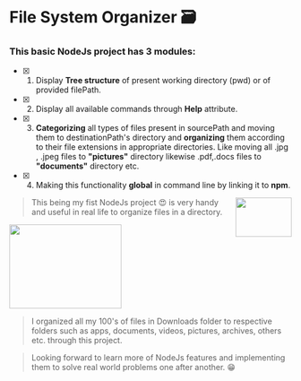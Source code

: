 # File System Organizer 🗃️

### This basic NodeJs project has 3 modules:
- [x] 1. Display **Tree structure** of present working directory (pwd) or of provided filePath.

- [x] 2. Display all available commands through **Help** attribute.

- [x] 3. **Categorizing** all types of files present in sourcePath and moving them to destinationPath's directory
and **organizing** them according to their file extensions in appropriate directories. Like moving all .jpg , .jpeg files to **"pictures"** directory likewise .pdf,.docs files to **"documents"** directory etc.

- [x] 4. Making this functionality **global** in command line by linking it to **npm**.

<img src="https://media.giphy.com/media/l3IifybXvugAPaUVrR/giphy.gif" width="100" height="70" align="right">

> This being my fist NodeJs project 😍 is very handy and useful in real life to organize files in a directory.

<img src="https://media.giphy.com/media/9058ZMj6ooluP4UUPl/giphy.gif" width="200" height="150" align="center">

> I organized all my 100's of files in Downloads folder to respective folders such as apps,
documents, videos, pictures, archives, others etc.
through this project.

> Looking forward to learn more of NodeJs features and implementing them to solve real world problems one after another. 😁